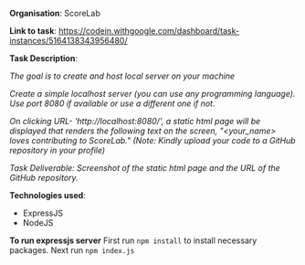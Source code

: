 **Organisation**: ScoreLab

**Link to task**: https://codein.withgoogle.com/dashboard/task-instances/5164138343956480/

**Task Description**:

_The goal is to create and host local server on your machine_

_Create a simple localhost server (you can use any programming language). Use port 8080 if available or use a different one if not._

_On clicking URL- 'http://localhost:8080/', a static html page will be displayed that renders the following text on the screen, "<your_name> loves contributing to ScoreLab." (Note: Kindly upload your code to a GitHub repository in your profile)_

_Task Deliverable: Screenshot of the static html page and the URL of the GitHub repository._

**Technologies used**:
* ExpressJS 
* NodeJS

**To run expressjs server**
First run `npm install` to install necessary packages. Next run `npm index.js`
